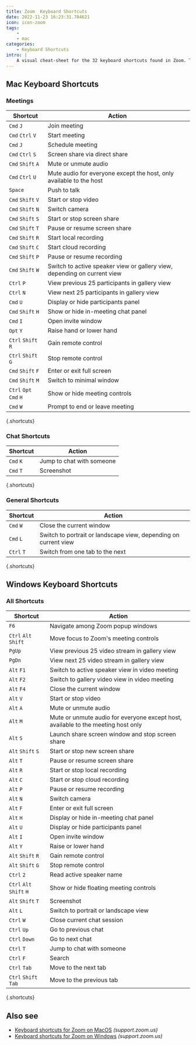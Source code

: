 ```yaml
---
title: Zoom  Keyboard Shortcuts
date: 2022-11-23 16:23:31.704621
icon: icon-zoom 
tags: 
    - 
    - mac
categories:
    - Keyboard Shortcuts
intro: |
    A visual cheat-sheet for the 32 keyboard shortcuts found in Zoom. These shortcuts are for MacOS, for Windows visit /zoom-windows.
---
```




Mac Keyboard Shortcuts
------------------



### Meetings

Shortcut | Action
---|---
`Cmd` `J`  | Join meeting
`Cmd` `Ctrl` `V`  | Start meeting
`Cmd` `J`  | Schedule meeting
`Cmd` `Ctrl` `S`  | Screen share via direct share
`Cmd` `Shift` `A`  | Mute or unmute audio
`Cmd` `Ctrl` `U`  | Mute audio for everyone except the host, only available to the host
`Space`  | Push to talk
`Cmd` `Shift` `V`  | Start or stop video
`Cmd` `Shift` `N`  | Switch camera
`Cmd` `Shift` `S`  | Start or stop screen share
`Cmd` `Shift` `T`  | Pause or resume screen share
`Cmd` `Shift` `R`  | Start local recording
`Cmd` `Shift` `C`  | Start cloud recording
`Cmd` `Shift` `P`  | Pause or resume recording
`Cmd` `Shift` `W`  | Switch to active speaker view or gallery view, depending on current view
`Ctrl` `P`  | View previous 25 participants in gallery view
`Ctrl` `N`  | View next 25 participants in gallery view
`Cmd` `U`  | Display or hide participants panel
`Cmd` `Shift` `H`  | Show or hide in-meeting chat panel
`Cmd` `I`  | Open invite window
`Opt` `Y`  | Raise hand or lower hand
`Ctrl` `Shift` `R`  | Gain remote control
`Ctrl` `Shift` `G`  | Stop remote control
`Cmd` `Shift` `F`  | Enter or exit full screen
`Cmd` `Shift` `M`  | Switch to minimal window
`Ctrl` `Opt` `Cmd` `H`  | Show or hide meeting controls
`Cmd` `W`  | Prompt to end or leave meeting
{.shortcuts}


### Chat Shortcuts

Shortcut | Action
---|---
`Cmd` `K`  | Jump to chat with someone
`Cmd` `T`  | Screenshot
{.shortcuts}


### General Shortcuts

Shortcut | Action
---|---
`Cmd` `W`  | Close the current window
`Cmd` `L`  | Switch to portrait or landscape view, depending on current view
`Ctrl` `T`  | Switch from one tab to the next
{.shortcuts}






Windows Keyboard Shortcuts
------------------



### All Shortcuts

Shortcut | Action
---|---
`F6`  | Navigate among Zoom popup windows
`Ctrl` `Alt` `Shift`  | Move focus to Zoom's meeting controls
`PgUp`  | View previous 25 video stream in gallery view
`PgDn`  | View next 25 video stream in gallery view
`Alt` `F1`  | Switch to active speaker view in video meeting
`Alt` `F2`  | Switch to gallery video view in video meeting
`Alt` `F4`  | Close the current window
`Alt` `V`  | Start or stop video
`Alt` `A`  | Mute or unmute audio
`Alt` `M`  | Mute or unmute audio for everyone except host, available to the meeting host only
`Alt` `S`  | Launch share screen window and stop screen share
`Alt` `Shift` `S`  | Start or stop new screen share
`Alt` `T`  | Pause or resume screen share
`Alt` `R`  | Start or stop local recording
`Alt` `C`  | Start or stop cloud recording
`Alt` `P`  | Pause or resume recording
`Alt` `N`  | Switch camera
`Alt` `F`  | Enter or exit full screen
`Alt` `H`  | Display or hide in-meeting chat panel
`Alt` `U`  | Display or hide participants panel
`Alt` `I`  | Open invite window
`Alt` `Y`  | Raise or lower hand
`Alt` `Shift` `R`  | Gain remote control
`Alt` `Shift` `G`  | Stop remote control
`Ctrl` `2`  | Read active speaker name
`Ctrl` `Alt` `Shift` `H`  | Show or hide floating meeting controls
`Alt` `Shift` `T`  | Screenshot
`Alt` `L`  | Switch to portrait or landscape view
`Ctrl` `W`  | Close current chat session
`Ctrl` `Up`  | Go to previous chat
`Ctrl` `Down`  | Go to next chat
`Ctrl` `T`  | Jump to chat with someone
`Ctrl` `F`  | Search
`Ctrl` `Tab`  | Move to the next tab
`Ctrl` `Shift` `Tab`  | Move to the previous tab
{.shortcuts}




Also see
--------
- [Keyboard shortcuts for Zoom on MacOS](https://support.zoom.us/hc/en-us/articles/205683899-Hot-Keys-and-Keyboard-Shortcuts-for-Zoom) _(support.zoom.us)_
- [Keyboard shortcuts for Zoom on Windows](https://support.zoom.us/hc/en-us/articles/205683899-Hot-Keys-and-Keyboard-Shortcuts-for-Zoom) _(support.zoom.us)_
